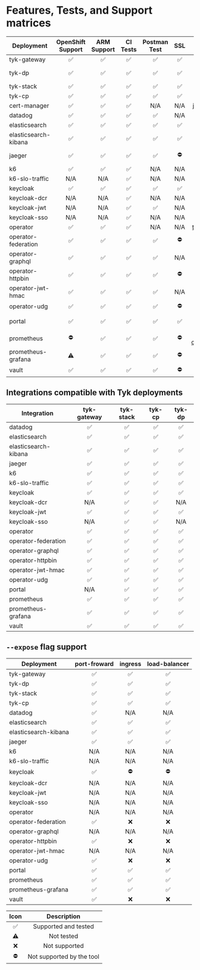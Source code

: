 # Features, Tests, and Support matrices

| Deployment           | OpenShift Support  |    ARM Support     |      CI Tests      |    Postman Test    |        SSL         |                                              Chart/Manifest                                              | Version |
|----------------------|:------------------:|:------------------:|:------------------:|:------------------:|:------------------:|:--------------------------------------------------------------------------------------------------------:|:-------:|
| tyk-gateway          | :white_check_mark: | :white_check_mark: | :white_check_mark: | :white_check_mark: | :white_check_mark: |                        [tyk-helm](https://helm.tyk.io/public/helm/charts)/tyk-oss                        |  1.2.0  |
| tyk-dp               | :white_check_mark: | :white_check_mark: | :white_check_mark: | :white_check_mark: | :white_check_mark: |                    [tyk-helm](https://helm.tyk.io/public/helm/charts)/tyk-data-plane                     |  1.1.0  |
| tyk-stack            | :white_check_mark: | :white_check_mark: | :white_check_mark: | :white_check_mark: | :white_check_mark: |                       [tyk-helm](https://helm.tyk.io/public/helm/charts)/tyk-stack                       |  1.0.0  |
| tyk-cp               | :white_check_mark: | :white_check_mark: | :white_check_mark: | :white_check_mark: | :white_check_mark: |                                                    -                                                     |    -    |
| cert-manager         | :white_check_mark: | :white_check_mark: | :white_check_mark: |        N/A         |        N/A         |                           [jetstack](https://charts.jetstack.io)/cert-manager                            | 1.10.1  |
| datadog              | :white_check_mark: | :white_check_mark: | :white_check_mark: | :white_check_mark: |        N/A         |                              [datadog](https://helm.datadoghq.com)/datadog                               | 3.25.1  |
| elasticsearch        | :white_check_mark: | :white_check_mark: | :white_check_mark: | :white_check_mark: | :white_check_mark: |                       [bitnami](https://charts.bitnami.com/bitnami)/elasticsearch                        | 19.13.1 |
| elasticsearch-kibana | :white_check_mark: | :white_check_mark: | :white_check_mark: | :white_check_mark: | :white_check_mark: |                           [bitnami](https://charts.bitnami.com/bitnami)/kibana                           | 10.5.6  |
| jaeger               | :white_check_mark: | :white_check_mark: | :white_check_mark: | :white_check_mark: |     :no_entry:     |               [jaegertracing](https://jaegertracing.github.io/helm-charts)/jaeger-operator               | 2.46.2  |
| k6                   | :white_check_mark: | :white_check_mark: | :white_check_mark: |        N/A         |        N/A         |                       [grafana](https://grafana.github.io/helm-charts)/k6-operator                       |  1.2.0  |
| k6-slo-traffic       |        N/A         |        N/A         | :white_check_mark: |        N/A         |        N/A         |                                                   N/A                                                    |   N/A   |
| keycloak             | :white_check_mark: | :white_check_mark: | :white_check_mark: | :white_check_mark: | :white_check_mark: | [keycloak-operator](https://raw.githubusercontent.com/keycloak/keycloak-k8s-resources/21.0.1/kubernetes) | 21.0.1  |
| keycloak-dcr         |        N/A         |        N/A         | :white_check_mark: |        N/A         |        N/A         |                                                   N/A                                                    |   N/A   |
| keycloak-jwt         |        N/A         |        N/A         | :white_check_mark: | :white_check_mark: |        N/A         |                                                   N/A                                                    |   N/A   |
| keycloak-sso         |        N/A         |        N/A         | :white_check_mark: |        N/A         |        N/A         |                                                   N/A                                                    |   N/A   |
| operator             | :white_check_mark: | :white_check_mark: | :white_check_mark: |        N/A         |        N/A         |                     [tyk-helm](https://helm.tyk.io/public/helm/charts)/tyk-operator                      | 0.15.1  |
| operator-federation  | :white_check_mark: | :white_check_mark: | :white_check_mark: | :white_check_mark: |     :no_entry:     |                                                   N/A                                                    |   N/A   |
| operator-graphql     | :white_check_mark: | :white_check_mark: | :white_check_mark: | :white_check_mark: |        N/A         |                                                   N/A                                                    |   N/A   |
| operator-httpbin     | :white_check_mark: | :white_check_mark: | :white_check_mark: | :white_check_mark: |     :no_entry:     |                                                   N/A                                                    |   N/A   |
| operator-jwt-hmac    | :white_check_mark: | :white_check_mark: | :white_check_mark: | :white_check_mark: |        N/A         |                                                   N/A                                                    |   N/A   |
| operator-udg         | :white_check_mark: | :white_check_mark: | :white_check_mark: | :white_check_mark: |     :no_entry:     |                                                   N/A                                                    |   N/A   |
| portal               | :white_check_mark: | :white_check_mark: | :white_check_mark: | :white_check_mark: | :white_check_mark: |                    [tyk-helm](https://helm.tyk.io/public/helm/charts)/tyk-dev-portal                     |  1.0.0  |
| prometheus           |     :no_entry:     | :white_check_mark: | :white_check_mark: | :white_check_mark: |     :no_entry:     |          [prometheus-community](https://prometheus-community.github.io/helm-charts)/prometheus           | 25.3.0  |
| prometheus-grafana   |     :warning:      | :white_check_mark: | :white_check_mark: | :white_check_mark: |     :no_entry:     |                         [grafana](https://grafana.github.io/helm-charts)/grafana                         | 6.52.7  |
| vault                | :white_check_mark: | :white_check_mark: | :white_check_mark: | :white_check_mark: |     :no_entry:     |                          [hashicorp](https://helm.releases.hashicorp.com)/vault                          | 0.27.0  |


## Integrations compatible with Tyk deployments
| Integration          |    tyk-gateway     |     tyk-stack      |       tyk-cp       |       tyk-dp       |
|----------------------|:------------------:|:------------------:|:------------------:|:------------------:|
| datadog              | :white_check_mark: | :white_check_mark: | :white_check_mark: | :white_check_mark: |
| elasticsearch        | :white_check_mark: | :white_check_mark: | :white_check_mark: | :white_check_mark: |
| elasticsearch-kibana | :white_check_mark: | :white_check_mark: | :white_check_mark: | :white_check_mark: |
| jaeger               | :white_check_mark: | :white_check_mark: | :white_check_mark: | :white_check_mark: |
| k6                   | :white_check_mark: | :white_check_mark: | :white_check_mark: | :white_check_mark: |
| k6-slo-traffic       | :white_check_mark: | :white_check_mark: | :white_check_mark: | :white_check_mark: |
| keycloak             | :white_check_mark: | :white_check_mark: | :white_check_mark: | :white_check_mark: |
| keycloak-dcr         |        N/A         | :white_check_mark: | :white_check_mark: |        N/A         |
| keycloak-jwt         | :white_check_mark: | :white_check_mark: | :white_check_mark: | :white_check_mark: |
| keycloak-sso         |        N/A         | :white_check_mark: | :white_check_mark: |        N/A         |
| operator             | :white_check_mark: | :white_check_mark: | :white_check_mark: | :white_check_mark: |
| operator-federation  | :white_check_mark: | :white_check_mark: | :white_check_mark: | :white_check_mark: |
| operator-graphql     | :white_check_mark: | :white_check_mark: | :white_check_mark: | :white_check_mark: |
| operator-httpbin     | :white_check_mark: | :white_check_mark: | :white_check_mark: | :white_check_mark: |
| operator-jwt-hmac    | :white_check_mark: | :white_check_mark: | :white_check_mark: | :white_check_mark: |
| operator-udg         | :white_check_mark: | :white_check_mark: | :white_check_mark: | :white_check_mark: |
| portal               |        N/A         | :white_check_mark: | :white_check_mark: | :white_check_mark: |
| prometheus           | :white_check_mark: | :white_check_mark: | :white_check_mark: | :white_check_mark: |
| prometheus-grafana   | :white_check_mark: | :white_check_mark: | :white_check_mark: | :white_check_mark: |
| vault                | :white_check_mark: | :white_check_mark: | :white_check_mark: | :white_check_mark: |

## `--expose` flag support
| Deployment           |    port-froward    |      ingress       |   load-balancer    |
|----------------------|:------------------:|:------------------:|:------------------:|
| tyk-gateway          | :white_check_mark: | :white_check_mark: | :white_check_mark: |
| tyk-dp               | :white_check_mark: | :white_check_mark: | :white_check_mark: |
| tyk-stack            | :white_check_mark: | :white_check_mark: | :white_check_mark: |
| tyk-cp               | :white_check_mark: | :white_check_mark: | :white_check_mark: |
| datadog              | :white_check_mark: |        N/A         |        N/A         |
| elasticsearch        | :white_check_mark: | :white_check_mark: | :white_check_mark: |
| elasticsearch-kibana | :white_check_mark: | :white_check_mark: | :white_check_mark: |
| jaeger               | :white_check_mark: | :white_check_mark: | :white_check_mark: |
| k6                   |        N/A         |        N/A         |        N/A         |
| k6-slo-traffic       |        N/A         |        N/A         |        N/A         |
| keycloak             | :white_check_mark: |     :no_entry:     |     :no_entry:     |
| keycloak-dcr         |        N/A         |        N/A         |        N/A         |
| keycloak-jwt         |        N/A         |        N/A         |        N/A         |
| keycloak-sso         |        N/A         |        N/A         |        N/A         |
| operator             |        N/A         |        N/A         |        N/A         |
| operator-federation  | :white_check_mark: |        :x:         |        :x:         |
| operator-graphql     |        N/A         |        N/A         |        N/A         |
| operator-httpbin     | :white_check_mark: |        :x:         |        :x:         |
| operator-jwt-hmac    |        N/A         |        N/A         |        N/A         |
| operator-udg         | :white_check_mark: |        :x:         |        :x:         |
| portal               | :white_check_mark: | :white_check_mark: | :white_check_mark: |
| prometheus           | :white_check_mark: | :white_check_mark: | :white_check_mark: |
| prometheus-grafana   | :white_check_mark: | :white_check_mark: | :white_check_mark: |
| vault                | :white_check_mark: |        :x:         |        :x:         |

|        Icon        |        Description        |
|:------------------:|:-------------------------:|
| :white_check_mark: |   Supported and tested    |
|     :warning:      |        Not tested         |
|        :x:         |       Not supported       |
|     :no_entry:     | Not supported by the tool |
